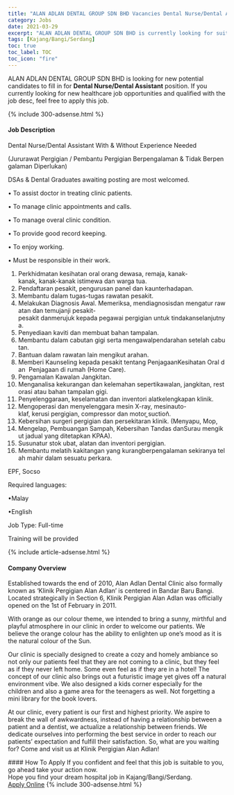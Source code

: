 ```yaml
---
title: "ALAN ADLAN DENTAL GROUP SDN BHD Vacancies Dental Nurse/Dental Assistant" 
category: Jobs 
date: 2021-03-29 
excerpt: "ALAN ADLAN DENTAL GROUP SDN BHD is currently looking for suitable person to fill in the Dental Nurse/Dental Assistant which positioned at Kajang/Bangi/Serdang" 
tags: [Kajang/Bangi/Serdang] 
toc: true 
toc_label: TOC 
toc_icon: "fire" 
--- 
```


<p>ALAN ADLAN DENTAL GROUP SDN BHD is looking for new potential candidates to fill in for <b>Dental Nurse/Dental Assistant</b> position. If you currently looking for new healthcare job opportunities and qualified with the job desc, feel free to apply this job.
</p>{% include 300-adsense.html %} 
<div><div><h4>Job Description</h4></div><div><div><span><div><p>Dental Nurse/Dental Assistant With &amp; Without Experience Needed</p><p>(Jururawat&#160;Pergigian&#160;/&#160;Pembantu&#160;Pergigian&#160;Berpengalaman&#160;&amp;&#160;Tidak&#160;Berpengalaman&#160;Diperlukan)</p><p>DSAs &amp; Dental Graduates awaiting posting are most welcomed.</p><p>&#8226;&#160;To&#160;assist doctor in treating clinic patients.</p><p>&#8226;&#160;To&#160;manage clinic appointments and calls.</p><p>&#8226;&#160;To manage&#160;overal&#160;clinic condition.</p><p>&#8226;&#160;To provide good record keeping.</p><p>&#8226;&#160;To enjoy working.</p><p>&#8226;&#160;Must be responsible in their work.</p><ol><li>Perkhidmatan&#160;kesihatan&#160;oral orang&#160;dewasa,&#160;remaja,&#160;kanak-kanak,&#160;kanak-kanak&#160;istimewa&#160;dan&#160;warga&#160;tua.</li><li>Pendaftaran&#160;pesakit,&#160;pengurusan&#160;panel&#160;dan&#160;kaunterhadapan.</li><li>Membantu&#160;dalam&#160;tugas-tugas&#160;rawatan&#160;pesakit.</li><li>Melakukan&#160;Diagnosis&#160;Awal.&#160;Memeriksa,&#160;mendiagnosisdan&#160;mengatur&#160;rawatan&#160;dan&#160;temujanji&#160;pesakit-pesakit&#160;danmerujuk&#160;kepada&#160;pegawai&#160;pergigian&#160;untuk&#160;tindakanselanjutnya.</li><li>Penyediaan&#160;kaviti&#160;dan&#160;membuat&#160;bahan&#160;tampalan.</li><li>Membantu&#160;dalam&#160;cabutan&#160;gigi&#160;serta&#160;mengawalpendarahan&#160;setelah&#160;cabutan.</li><li>Bantuan&#160;dalam&#160;rawatan&#160;lain&#160;mengikut&#160;arahan.</li><li>Memberi&#160;Kaunseling&#160;kepada&#160;pesakit&#160;tentang&#160;PenjagaanKesihatan&#160;Oral&#160;dan&#160;&#160;Penjagaan&#160;di&#160;rumah&#160;(Home Care).</li><li>Pengamalan&#160;Kawalan&#160;Jangkitan.</li><li>Menganalisa&#160;kekurangan&#160;dan&#160;kelemahan&#160;sepertikawalan,&#160;jangkitan,&#160;restorasi&#160;atau&#160;bahan&#160;tampalan&#160;gigi.</li><li>Penyelenggaraan,&#160;keselamatan&#160;dan&#160;inventori&#160;alatkelengkapan&#160;klinik.</li><li>Mengoperasi&#160;dan&#160;menyelenggara&#160;mesin&#160;X-ray,&#160;mesinauto-klaf,&#160;kerusi&#160;pergigian, compressor&#160;dan&#160;motor &#858;suction&#859;.</li><li>Kebersihan&#160;surgeri&#160;pergigian&#160;dan&#160;persekitaran&#160;klinik. (Menyapu, Mop,&#160;</li><li>Mengelap,&#160;Pembuangan&#160;Sampah,&#160;Kebersihan&#160;Tandas&#160;danSurau&#160;mengikut&#160;jadual&#160;yang&#160;ditetapkan&#160;KPAA).</li><li>Susunatur&#160;stok&#160;ubat,&#160;alatan&#160;dan&#160;inventori&#160;pergigian.</li><li>Membantu&#160;melatih&#160;kakitangan&#160;yang&#160;kurangberpengalaman&#160;sekiranya&#160;telah&#160;mahir&#160;dalam&#160;sesuatu&#160;perkara.</li></ol><p>EPF,&#160;Socso</p><p>Required languages:</p><p>&#8226;Malay</p><p>&#8226;English</p><p>Job Type: Full-time</p><p>Training will be provided</p></div></span></div></div></div> 
{% include article-adsense.html %} 
<div><div><h4>Company Overview</h4></div><div><div><span><div><p>Established towards the end of 2010, Alan Adlan Dental Clinic also formally known as &#8216;Klinik Pergigian Alan Adlan&#8217; is centered in Bandar Baru Bangi. Located strategically in Section 6, Klinik Pergigian Alan Adlan was officially opened on the 1st&#160;of February in 2011.</p><p>With orange as our colour theme, we intended to bring a sunny, mirthful and playful atmosphere in our clinic in order to welcome our patients. We believe the orange colour has the ability to enlighten up one&#8217;s mood as it is the natural colour of the Sun.</p><p>Our clinic is specially designed to create a cozy and homely ambiance so not only our patients feel that they are not coming to a clinic, but they feel as if they never left home. Some even feel as if they are in a hotel! The concept of our clinic also brings out a futuristic image yet gives off a natural environment vibe. We also designed a kids corner especially for the children and also a game area for the teenagers as well. Not forgetting a mini&#160;library for the book lovers.</p><p>At our clinic, every patient is our first and highest priority. We aspire to break the wall of awkwardness, instead of having a relationship between a patient and a dentist, we actualize a relationship between friends. We dedicate ourselves into performing the best service in order to reach our patients&#8217; expectation and fulfill their satisfaction. So, what are you waiting for? Come and visit us at Klinik Pergigian Alan Adlan!</p></div></span></div></div></div> 
#### How To Apply 
If you confident and feel that this job is suitable to you, go ahead take your action now. <br/> 
Hope you find your dream hospital job in Kajang/Bangi/Serdang. <br/> 
<a href="https://www.jobstreet.com.my/en/job/dental-nurse-dental-assistant-4519423?jobId=jobstreet-my-job-4519423" class="btn btn--warning" target="_blank" rel="nofollow noopenner">Apply Online</a> 
{% include 300-adsense.html %} 